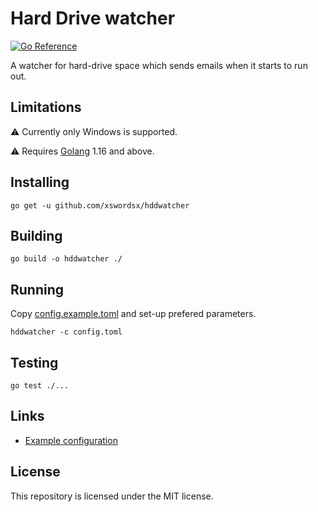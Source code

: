 # Hard Drive watcher

[![Go Reference](https://pkg.go.dev/badge/github.com/xswordsx/hddwatcher.svg)](https://pkg.go.dev/github.com/xswordsx/hddwatcher)

A watcher for hard-drive space which sends emails when it
starts to run out.

## Limitations

⚠ Currently only Windows is supported.

⚠ Requires [Golang](https://golang.org/) 1.16 and above.

## Installing

```console
go get -u github.com/xswordsx/hddwatcher
```

## Building

```console
go build -o hddwatcher ./
```

## Running

Copy [config.example.toml](config.example.toml) and set-up
prefered parameters.

```console
hddwatcher -c config.toml
```

## Testing

```console
go test ./...
```

## Links

- [Example configuration](config.example.toml)

## License

This repository is licensed under the MIT license.
